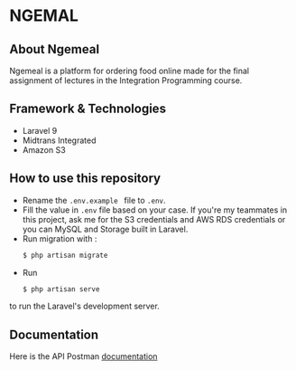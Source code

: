 # NGEMAL

## About Ngemeal

Ngemeal is a platform for ordering food online made for the final assignment of lectures in the Integration Programming course. 

## Framework & Technologies
-   Laravel 9
-   Midtrans Integrated
-   Amazon S3

## How to use this repository

-   Rename the `.env.example ` file to `.env`.
-   Fill the value in `.env` file based on your case. If you're my teammates in this project, ask me for the S3 credentials and AWS RDS credentials or you can MySQL and Storage built in Laravel.
-   Run migration with :
    ```bash
    $ php artisan migrate
    ```
-   Run
    ```bash
    $ php artisan serve
    ```

to run the Laravel's development server.

## Documentation

Here is the API Postman [documentation](https://documenter.getpostman.com/view/16615700/2s8YzWTMCg)
